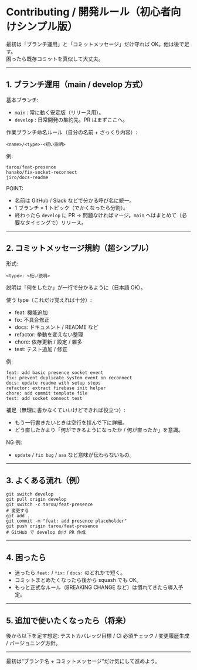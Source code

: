 # Contributing / 開発ルール（初心者向けシンプル版）

最初は「ブランチ運用」と「コミットメッセージ」だけ守れば OK。他は後で足す。  
困ったら既存コミットを真似して大丈夫。

---
## 1. ブランチ運用（main / develop 方式）

基本ブランチ:
- `main` : 常に動く安定版（リリース用）。
- `develop` : 日常開発の集約先。PR はまずここへ。

作業ブランチ命名ルール（自分の名前 + ざっくり内容）:
```
<name>/<type>-<短い説明>
```
例:
```
tarou/feat-presence
hanako/fix-socket-reconnect
jiro/docs-readme
```

POINT:
- 名前は GitHub / Slack などで分かる呼び名に統一。
- 1 ブランチ = 1 トピック（でかくなったら分割）。
- 終わったら `develop` に PR → 問題なければマージ。`main` へはまとめて（必要なタイミングで）リリース。

---
## 2. コミットメッセージ規約（超シンプル）

形式:
```
<type>: <短い説明>
```
説明は「何をしたか」が一行で分かるように（日本語 OK）。

使う type（これだけ覚えれば十分）:
- feat: 機能追加
- fix: 不具合修正
- docs: ドキュメント / README など
- refactor: 挙動を変えない整理
- chore: 依存更新 / 設定 / 雑多
- test: テスト追加 / 修正

例:
```
feat: add basic presence socket event
fix: prevent duplicate system event on reconnect
docs: update readme with setup steps
refactor: extract firebase init helper
chore: add commit template file
test: add socket connect test
```

補足（無理に書かなくていいけどできれば役立つ）:
- もう一行書きたいときは空行を挟んで下に詳細。
- どう直したかより「何ができるようになったか / 何が直ったか」を意識。

NG 例:
- `update` / `fix bug` / `aaa` など意味が伝わらないもの。

---
## 3. よくある流れ（例）
```
git switch develop
git pull origin develop
git switch -c tarou/feat-presence
# 変更する
git add .
git commit -m "feat: add presence placeholder"
git push origin tarou/feat-presence
# GitHub で develop 向け PR 作成
```

---
## 4. 困ったら
- 迷ったら `feat:` / `fix:` / `docs:` のどれかで短く。
- コミットまとめたくなったら後から squash でも OK。
- もっと正式なルール（BREAKING CHANGE など）は慣れてきたら導入予定。

---
## 5. 追加で使いたくなったら（将来）
後から以下を足す想定: テストカバレッジ目標 / CI 必須チェック / 変更履歴生成 / バージョニング方針。

---
最初は“ブランチ名 + コミットメッセージ”だけ気にして進めよう。
